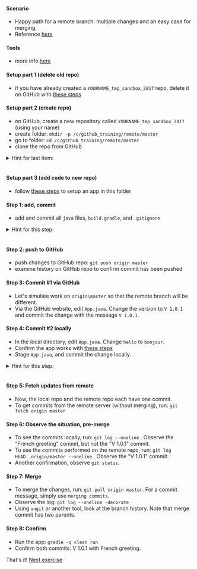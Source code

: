 
#### Scenario

* Happy path for a remote branch: multiple changes and an easy case for merging.
* Reference [here](https://git-scm.com/book/en/v2/Git-Basics-Working-with-Remotes)

#### Tools

* more info [here](./reference_doc/Tools.md)

#### Setup part 1 (delete old repo)

* if you have already created a `YOURNAME_tmp_sandbox_2017` repo, delete it on GitHub with [these steps](./reference_doc/DeleteRepo.md)

#### Setup part 2 (create repo)

* on GitHub, create a new repository called `YOURNAME_tmp_sandbox_2017` (using your name)
* create folder: `mkdir -p /c/github_training/remote/master`
* go to folder: `cd /c/github_training/remote/master`
* clone the repo from GitHub
<details><summary>Hint for last item:</summary>
<p><pre>
# REPO is a placeholder. Retrieve the value from the GitHub page for the repository
git clone REPO
</pre></p></details>
<br/>

#### Setup part 3 (add code to new repo)

* follow [these steps](./reference_doc/SetupApp.md) to setup an app in this folder

#### Step 1: add, commit

* add and commit all `java` files, `build.gradle`, and `.gitignore`

<details><summary>Hint for this step:</summary>
<p><pre>
git add src/**/*.java build.gradle .gitignore
git status
git commit -m "initial commit"
</pre></p></details>
<br/>

#### Step 2: push to GitHub

* push changes to GitHub repo: `git push origin master`
* examine history on GitHub repo to confirm commit has been pushed

#### Step 3: Commit #1 via GitHub

* Let's simulate work on `origin\master` so that the remote branch will be different.
* Via the GitHub website, edit `App.java`. Change the version to `V 1.0.1` and commit the change with the message `V 1.0.1`.

#### Step 4: Commit #2 locally

* In the local directory, edit `App.java`. Change `hello` to `bonjour`.
* Confirm the app works with [these steps](./reference_doc/ConfirmApp.md)
* Stage `App.java`, and commit the change locally.

<details><summary>Hint for this step:</summary>
<p><pre>
git add src/**/App.java
git status
git commit -m "French greeting"
</pre></p></details>
<br/>

#### Step 5: Fetch updates from remote

* Now, the local repo and the remote repo each have one commit.
* To get commits from the remote server (without merging), run: `git fetch origin master`

#### Step 6: Observe the situation, pre-merge

* To see the commits locally, run: `git log --oneline` . Observe the "French greeting" commit, but not the "V 1.0.1" commit.
* To see the commits performed on the remote repo, run: `git log HEAD..origin/master --oneline` . Observe the "V 1.0.1" commit.
* Another confirmation, observe `git status`.

#### Step 7: Merge

* To merge the changes, run: `git pull origin master`. For a commit message, simply use `merging commits`.
* Observe the log: `git log --oneline -decorate`
* Using `ungit` or another tool, look at the branch history. Note that merge commit has two parents.

#### Step 8: Confirm

* Run the app: `gradle -q clean run`
* Confirm both commits: V 1.0.1 with French greeting.

That's it! [Next exercise](./egg_12_remote.md)
